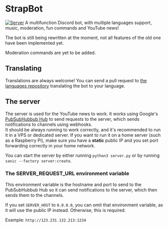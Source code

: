 # StrapBot
[![Server](https://img.shields.io/discord/778341184007438377?label=Server&logo=Discord&colorB=5865F2)](https://discord.gg/G4de45Bywg)
A multifunction Discord bot, with multiple languages support, music, moderation, fun commands and YouTube news!

The bot is still being rewritten at the moment, not all features of the old one have been implemented yet.

Moderation commands are yet to be added.

## Translating
Translations are always welcome! You can send a pull request to [the languages repository](https://github.com/StrapBot/languages.git) translating the bot to your language.

## The server
The server is used for the YouTube news to work. It works using Google's [PubSubHubbub Hub](https://pubsubhubbub.appspot.com) to send requests to the server, which sends notifications to channels using webhooks. \
It should be always running to work correctly, and it's recommended to run it in a VPS or dedicated server. If you want to run it on a home server (such as a Raspberry Pi), make sure you have a **static** public IP and you set port forwarding correctly in your home network.

You can start the server by either running `python3 server.py` or by running `sanic --factory server:create`.

### The SERVER_REQUEST_URL environment variable
This environment variable is the hostname and port to send to the PubSubHubbub Hub so it can send notifications to the server, which then sends them to the channels.

If you set `SERVER_HOST` to `0.0.0.0`, you can omit that environment variable, as it will use the public IP instead. Otherwise, this is required.

Example: `http://123.231.132.213:1234`
